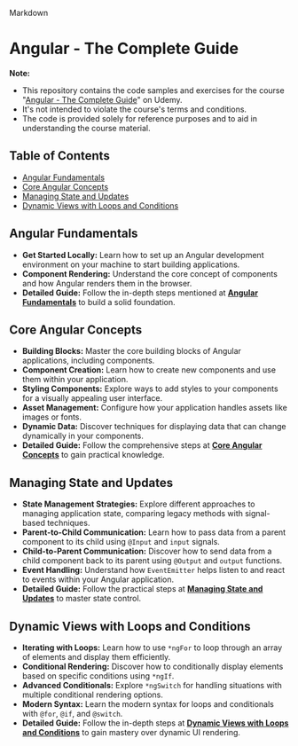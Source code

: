 Markdown
# **Angular - The Complete Guide** <!-- omit in toc -->

**Note:**
- This repository contains the code samples and exercises for the course "[Angular - The Complete Guide](https://www.udemy.com/course/the-complete-guide-to-angular-2/)" on Udemy.
- It's not intended to violate the course's terms and conditions.
- The code is provided solely for reference purposes and to aid in understanding the course material.

## **Table of Contents** <!-- omit in toc -->
- [Angular Fundamentals](#angular-fundamentals)
- [Core Angular Concepts](#core-angular-concepts)
- [Managing State and Updates](#managing-state-and-updates)
- [Dynamic Views with Loops and Conditions](#dynamic-views-with-loops-and-conditions)


## Angular Fundamentals

- **Get Started Locally:** Learn how to set up an Angular development environment on your machine to start building applications.
- **Component Rendering:** Understand the core concept of components and how Angular renders them in the browser.
- **Detailed Guide:** Follow the in-depth steps mentioned at [**Angular Fundamentals**](./docs/1.%20Angular%20Fundamentals.md) to build a solid foundation.

## Core Angular Concepts

- **Building Blocks:** Master the core building blocks of Angular applications, including components.
- **Component Creation:** Learn how to create new components and use them within your application.
- **Styling Components:** Explore ways to add styles to your components for a visually appealing user interface.
- **Asset Management:** Configure how your application handles assets like images or fonts.
- **Dynamic Data:** Discover techniques for displaying data that can change dynamically in your components.
- **Detailed Guide:** Follow the comprehensive steps at [**Core Angular Concepts**](./docs/2.%20Core%20Angular%20Concepts.md) to gain practical knowledge.

## Managing State and Updates

- **State Management Strategies:** Explore different approaches to managing application state, comparing legacy methods with signal-based techniques.
- **Parent-to-Child Communication:** Learn how to pass data from a parent component to its child using `@Input` and `input` signals.
- **Child-to-Parent Communication:** Discover how to send data from a child component back to its parent using `@Output` and `output` functions.
- **Event Handling:** Understand how `EventEmitter` helps listen to and react to events within your Angular application.
- **Detailed Guide:** Follow the practical steps at [**Managing State and Updates**](./docs/3.%20Managing%20State%20and%20Updates.md) to master state control.

## Dynamic Views with Loops and Conditions

- **Iterating with Loops:** Learn how to use `*ngFor` to loop through an array of elements and display them efficiently.
- **Conditional Rendering:** Discover how to conditionally display elements based on specific conditions using `*ngIf`.
- **Advanced Conditionals:** Explore `*ngSwitch` for handling situations with multiple conditional rendering options.
- **Modern Syntax:** Learn the modern syntax for loops and conditionals with `@for`, `@if`, and `@switch`.
- **Detailed Guide:** Follow the in-depth steps at [**Dynamic Views with Loops and Conditions**](./docs/4.%20Dynamic%20Views%20with%20Loops%20and%20Conditions.md) to gain mastery over dynamic UI rendering.
